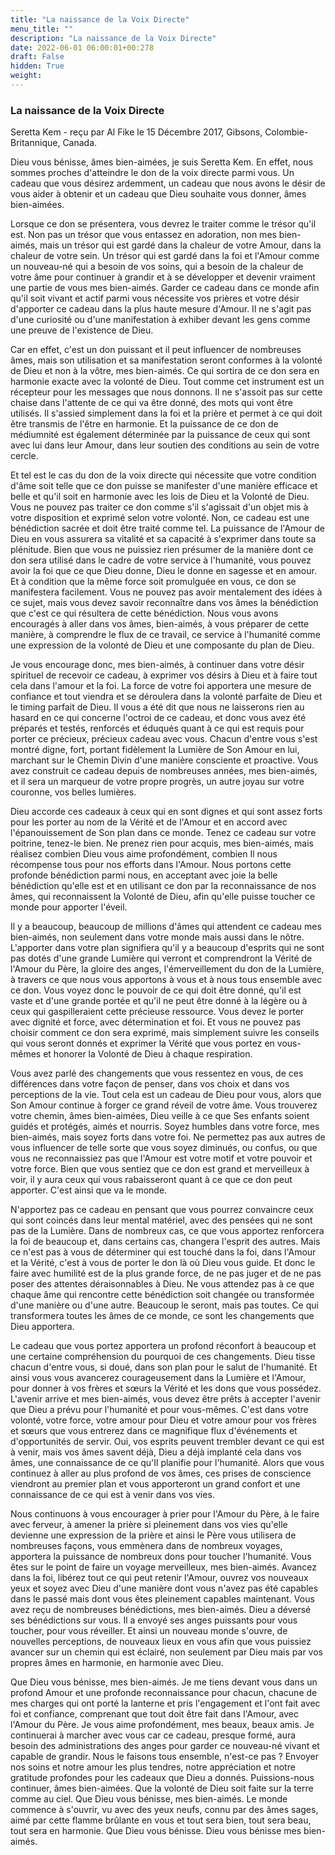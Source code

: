 ```yaml
---
title: "La naissance de la Voix Directe"
menu_title: ""
description: "La naissance de la Voix Directe"
date: 2022-06-01 06:00:01+00:278
draft: False
hidden: True
weight:
---
```

### La naissance de la Voix Directe

Seretta Kem - reçu par Al Fike le 15 Décembre 2017, Gibsons, Colombie-Britannique, Canada.

Dieu vous bénisse, âmes bien-aimées, je suis Seretta Kem. En effet, nous sommes proches d'atteindre le don de la voix directe parmi vous. Un cadeau que vous désirez ardemment, un cadeau que nous avons le désir de vous aider à obtenir et un cadeau que Dieu souhaite vous donner, âmes bien-aimées.

Lorsque ce don se présentera, vous devrez le traiter comme le trésor qu'il est. Non pas un trésor que vous entassez en adoration, non mes bien-aimés, mais un trésor qui est gardé dans la chaleur de votre Amour, dans la chaleur de votre sein. Un trésor qui est gardé dans la foi et l'Amour comme un nouveau-né qui a besoin de vos soins, qui a besoin de la chaleur de votre âme pour continuer à grandir et à se développer et devenir vraiment une partie de vous mes bien-aimés. Garder ce cadeau dans ce monde afin qu'il soit vivant et actif parmi vous nécessite vos prières et votre désir d'apporter ce cadeau dans la plus haute mesure d'Amour. Il ne s'agit pas d'une curiosité ou d'une manifestation à exhiber devant les gens comme une preuve de l'existence de Dieu. 

Car en effet, c'est un don puissant et il peut influencer de nombreuses âmes, mais son utilisation et sa manifestation seront conformes à la volonté de Dieu et non à la vôtre, mes bien-aimés. Ce qui sortira de ce don sera en harmonie exacte avec la volonté de Dieu. Tout comme cet instrument est un récepteur pour les messages que nous donnons. Il ne s'assoit pas sur cette chaise dans l'attente de ce qui va être donné, des mots qui vont être utilisés. Il s'assied simplement dans la foi et la prière et permet à ce qui doit être transmis de l'être en harmonie. Et la puissance de ce don de médiumnité est également déterminée par la puissance de ceux qui sont avec lui dans leur Amour, dans leur soutien des conditions au sein de votre cercle. 

Et tel est le cas du don de la voix directe qui nécessite que votre condition d'âme soit telle que ce don puisse se manifester d'une manière efficace et belle et qu'il soit en harmonie avec les lois de Dieu et la Volonté de Dieu. Vous ne pouvez pas traiter ce don comme s'il s'agissait d'un objet mis à votre disposition et exprimé selon votre volonté. Non, ce cadeau est une bénédiction sacrée et doit être traité comme tel. La puissance de l'Amour de Dieu en vous assurera sa vitalité et sa capacité à s'exprimer dans toute sa plénitude. Bien que vous ne puissiez rien présumer de la manière dont ce don sera utilisé dans le cadre de votre service à l'humanité, vous pouvez avoir la foi que ce que Dieu donne, Dieu le donne en sagesse et en amour. Et à condition que la même force soit promulguée en vous, ce don se manifestera facilement. Vous ne pouvez pas avoir mentalement des idées à ce sujet, mais vous devez savoir reconnaître dans vos âmes la bénédiction que c'est ce qui résultera de cette bénédiction. Nous vous avons encouragés à aller dans vos âmes, bien-aimés, à vous préparer de cette manière, à comprendre le flux de ce travail, ce service à l'humanité comme une expression de la volonté de Dieu et une composante du plan de Dieu.

Je vous encourage donc, mes bien-aimés, à continuer dans votre désir spirituel de recevoir ce cadeau, à exprimer vos désirs à Dieu et à faire tout cela dans l'amour et la foi. La force de votre foi apportera une mesure de confiance et tout viendra et se déroulera dans la volonté parfaite de Dieu et le timing parfait de Dieu. Il vous a été dit que nous ne laisserons rien au hasard en ce qui concerne l'octroi de ce cadeau, et donc vous avez été préparés et testés, renforcés et éduqués quant à ce qui est requis pour porter ce précieux, précieux cadeau avec vous. Chacun d'entre vous s'est montré digne, fort, portant fidèlement la Lumière de Son Amour en lui, marchant sur le Chemin Divin d'une manière consciente et proactive. Vous avez construit ce cadeau depuis de nombreuses années, mes bien-aimés, et il sera un marqueur de votre propre progrès, un autre joyau sur votre couronne, vos belles lumières.

Dieu accorde ces cadeaux à ceux qui en sont dignes et qui sont assez forts pour les porter au nom de la Vérité et de l'Amour et en accord avec l'épanouissement de Son plan dans ce monde. Tenez ce cadeau sur votre poitrine, tenez-le bien. Ne prenez rien pour acquis, mes bien-aimés, mais réalisez combien Dieu vous aime profondément, combien Il nous récompense tous pour nos efforts dans l'Amour. Nous portons cette profonde bénédiction parmi nous, en acceptant avec joie la belle bénédiction qu'elle est et en utilisant ce don par la reconnaissance de nos âmes, qui reconnaissent la Volonté de Dieu, afin qu'elle puisse toucher ce monde pour apporter l'éveil.

Il y a beaucoup, beaucoup de millions d'âmes qui attendent ce cadeau mes bien-aimés, non seulement dans votre monde mais aussi dans le nôtre. L'apporter dans votre plan signifiera qu'il y a beaucoup d'esprits qui ne sont pas dotés d'une grande Lumière qui verront et comprendront la Vérité de l'Amour du Père, la gloire des anges, l'émerveillement du don de la Lumière, à travers ce que nous vous apportons à vous et à nous tous ensemble avec ce don. Vous voyez donc le pouvoir de ce qui doit être donné, qu'il est vaste et d'une grande portée et qu'il ne peut être donné à la légère ou à ceux qui gaspilleraient cette précieuse ressource. Vous devez le porter avec dignité et force, avec détermination et foi. Et vous ne pouvez pas choisir comment ce don sera exprimé, mais simplement suivre les conseils qui vous seront donnés et exprimer la Vérité que vous portez en vous-mêmes et honorer la Volonté de Dieu à chaque respiration.

Vous avez parlé des changements que vous ressentez en vous, de ces différences dans votre façon de penser, dans vos choix et dans vos perceptions de la vie. Tout cela est un cadeau de Dieu pour vous, alors que Son Amour continue à forger ce grand réveil de votre âme. Vous trouverez votre chemin, âmes bien-aimées, Dieu veille à ce que Ses enfants soient guidés et protégés, aimés et nourris. Soyez humbles dans votre force, mes bien-aimés, mais soyez forts dans votre foi. Ne permettez pas aux autres de vous influencer de telle sorte que vous soyez diminués, ou confus, ou que vous ne reconnaissiez pas que l'Amour est votre motif et votre pouvoir et votre force. Bien que vous sentiez que ce don est grand et merveilleux à voir, il y aura ceux qui vous rabaisseront quant à ce que ce don peut apporter. C'est ainsi que va le monde.

N'apportez pas ce cadeau en pensant que vous pourrez convaincre ceux qui sont coincés dans leur mental matériel, avec des pensées qui ne sont pas de la Lumière. Dans de nombreux cas, ce que vous apportez renforcera la foi de beaucoup et, dans certains cas, changera l'esprit des autres. Mais ce n'est pas à vous de déterminer qui est touché dans la foi, dans l'Amour et la Vérité, c'est à vous de porter le don là où Dieu vous guide. Et donc le faire avec humilité est de la plus grande force, de ne pas juger et de ne pas poser des attentes déraisonnables à Dieu. Ne vous attendez pas à ce que chaque âme qui rencontre cette bénédiction soit changée ou transformée d'une manière ou d'une autre. Beaucoup le seront, mais pas toutes. Ce qui transformera toutes les âmes de ce monde, ce sont les changements que Dieu apportera.

Le cadeau que vous portez apportera un profond réconfort à beaucoup et une certaine compréhension du pourquoi de ces changements. Dieu tisse chacun d'entre vous, si doué, dans son plan pour le salut de l'humanité. Et ainsi vous vous avancerez courageusement dans la Lumière et l'Amour, pour donner à vos frères et sœurs la Vérité et les dons que vous possédez. L'avenir arrive et mes bien-aimés, vous devez être prêts à accepter l'avenir que Dieu a prévu pour l'humanité et pour vous-mêmes. C'est dans votre volonté, votre force, votre amour pour Dieu et votre amour pour vos frères et sœurs que vous entrerez dans ce magnifique flux d'événements et d'opportunités de servir. Oui, vos esprits peuvent trembler devant ce qui est à venir, mais vos âmes savent déjà, Dieu a déjà implanté cela dans vos âmes, une connaissance de ce qu'Il planifie pour l'humanité. Alors que vous continuez à aller au plus profond de vos âmes, ces prises de conscience viendront au premier plan et vous apporteront un grand confort et une connaissance de ce qui est à venir dans vos vies.

Nous continuons à vous encourager à prier pour l'Amour du Père, à le faire avec ferveur, à amener la prière si pleinement dans vos vies qu'elle devienne une expression de la prière et ainsi le Père vous utilisera de nombreuses façons, vous emmènera dans de nombreux voyages, apportera la puissance de nombreux dons pour toucher l'humanité. Vous êtes sur le point de faire un voyage merveilleux, mes bien-aimés. Avancez dans la foi, libérez tout ce qui peut retenir l'Amour, ouvrez vos nouveaux yeux et soyez avec Dieu d'une manière dont vous n'avez pas été capables dans le passé mais dont vous êtes pleinement capables maintenant. Vous avez reçu de nombreuses bénédictions, mes bien-aimés. Dieu a déversé ses bénédictions sur vous. Il a envoyé ses anges puissants pour vous toucher, pour vous réveiller. Et ainsi un nouveau monde s'ouvre, de nouvelles perceptions, de nouveaux lieux en vous afin que vous puissiez avancer sur un chemin qui est éclairé, non seulement par Dieu mais par vos propres âmes en harmonie, en harmonie avec Dieu.

Que Dieu vous bénisse, mes bien-aimés. Je me tiens devant vous dans un profond Amour et une profonde reconnaissance pour chacun, chacune de mes charges qui ont porté la lanterne et pris l'engagement et l'ont fait avec foi et confiance, comprenant que tout doit être fait dans l'Amour, avec l'Amour du Père. Je vous aime profondément, mes beaux, beaux amis. Je continuerai à marcher avec vous car ce cadeau, presque formé, aura besoin des administrations des anges pour garder ce nouveau-né vivant et capable de grandir. Nous le faisons tous ensemble, n'est-ce pas ? Envoyer nos soins et notre amour les plus tendres, notre appréciation et notre gratitude profondes pour les cadeaux que Dieu a donnés. Puissions-nous continuer, âmes bien-aimées. Que la volonté de Dieu soit faite sur la terre comme au ciel. Que Dieu vous bénisse, mes bien-aimés. Le monde commence à s'ouvrir, vu avec des yeux neufs, connu par des âmes sages, aimé par cette flamme brûlante en vous et tout sera bien, tout sera beau, tout sera en harmonie. Que Dieu vous bénisse. Dieu vous bénisse mes bien-aimés.
